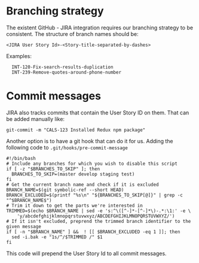 # Branching strategy

The existent GitHub - JIRA integration requires our branching strategy to be consistent.
The structure of branch names should be:

```<JIRA User Story Id>-<Story-title-separated-by-dashes>```

Examples:

```
  INT-120-Fix-search-results-duplication
  INT-239-Remove-quotes-around-phone-number
```

# Commit messages

JIRA also tracks commits that contain the User Story ID on them.
That can be added manually like:

```git-commit -m "CALS-123 Installed Redux npm package"```

Another option is to have a git hook that can do it for us.
Adding the following code to `.git/hooks/pre-commit-message`

```
#!/bin/bash
# Include any branches for which you wish to disable this script
if [ -z "$BRANCHES_TO_SKIP" ]; then
  BRANCHES_TO_SKIP=(master develop staging test)
fi
# Get the current branch name and check if it is excluded
BRANCH_NAME=$(git symbolic-ref --short HEAD)
BRANCH_EXCLUDED=$(printf "%s\n" "${BRANCHES_TO_SKIP[@]}" | grep -c "^$BRANCH_NAME$")
# Trim it down to get the parts we're interested in
TRIMMED=$(echo $BRANCH_NAME | sed -e 's:^\([^-]*-[^-]*\)-.*:\1:' -e \
    'y/abcdefghijklmnopqrstuvwxyz/ABCDEFGHIJKLMNOPQRSTUVWXYZ/')
# If it isn't excluded, preprend the trimmed branch identifier to the given message
if [ -n "$BRANCH_NAME" ] &&  ! [[ $BRANCH_EXCLUDED -eq 1 ]]; then
  sed -i.bak -e "1s/^/$TRIMMED /" $1
fi
```

This code will prepend the User Story Id to all commit messages.


